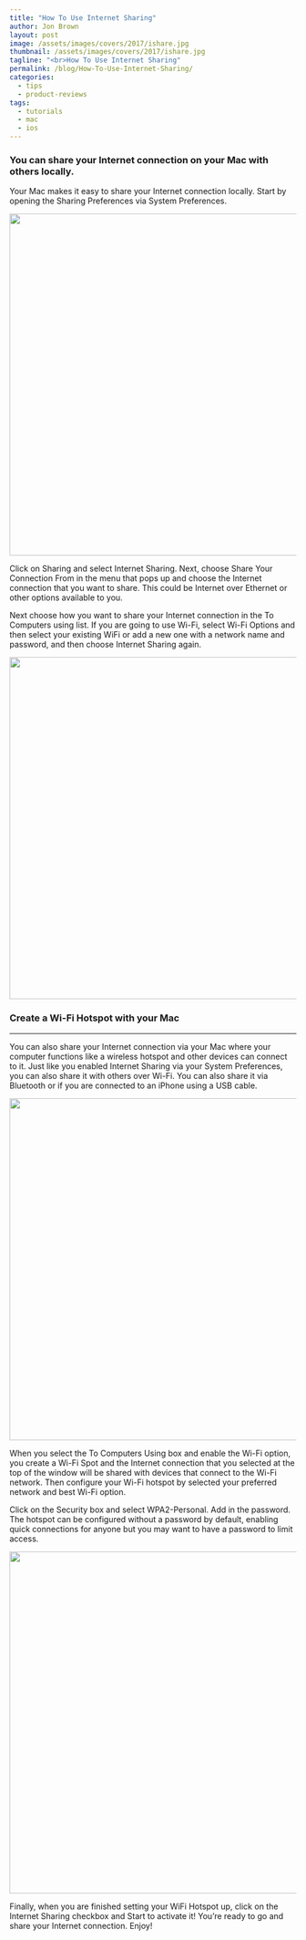 ```yaml
---
title: "How To Use Internet Sharing"
author: Jon Brown
layout: post
image: /assets/images/covers/2017/ishare.jpg
thumbnail: /assets/images/covers/2017/ishare.jpg
tagline: "<br>How To Use Internet Sharing"
permalink: /blog/How-To-Use-Internet-Sharing/
categories:
  - tips
  - product-reviews
tags:
  - tutorials
  - mac
  - ios
---
```

### You can share your Internet connection on your Mac with others locally.

Your Mac makes it easy to share your Internet connection locally. Start by opening the Sharing Preferences via System Preferences.

<img src="{{ site.site_cdn }}/assets/images/blog/2017/isharing/Internetsharing_image_1.png" class="img-fluid rounded m-2" width="600" />

Click on Sharing and select Internet Sharing. Next, choose Share Your Connection From in the menu that pops up and choose the Internet connection that you want to share. This could be Internet over Ethernet or other options available to you.

Next choose how you want to share your Internet connection in the To Computers using list. If you are going to use Wi-Fi, select Wi-Fi Options and then select your existing WiFi or add a new one with a network name and password, and then choose Internet Sharing again.

<img src="{{ site.site_cdn }}/assets/images/blog/2017/isharing/Internetsharing_image_2.png" class="img-fluid rounded m-2" width="600" />

### Create a Wi-Fi Hotspot with your Mac
---
You can also share your Internet connection via your Mac where your computer functions like a wireless hotspot and other devices can connect to it. Just like you enabled Internet Sharing via your System Preferences, you can also share it with others over Wi-Fi. You can also share it via Bluetooth or if you are connected to an iPhone using a USB cable.

<img src="{{ site.site_cdn }}/assets/images/blog/2017/isharing/Internetsharing_image_3.png" class="img-fluid rounded m-2" width="600" />

When you select the To Computers Using box and enable the Wi-Fi option, you create a Wi-Fi Spot and the Internet connection that you selected at the top of the window will be shared with devices that connect to the Wi-Fi network. Then configure your Wi-Fi hotspot by selected your preferred network and best Wi-Fi option.

Click on the Security box and select WPA2-Personal. Add in the password. The hotspot can be configured without a password by default, enabling quick connections for anyone but you may want to have a password to limit access. 

<img src="{{ site.site_cdn }}/assets/images/blog/2017/isharing/Internetsharing_image_4.png" class="img-fluid rounded m-2" width="600" />

Finally, when you are finished setting your WiFi Hotspot up, click on the Internet Sharing checkbox and Start to activate it! You’re ready to go and share your Internet connection. Enjoy!
